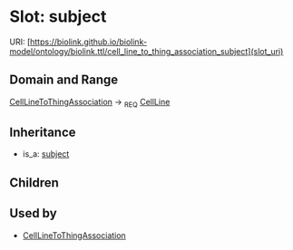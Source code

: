 # Slot: subject




URI: [https://biolink.github.io/biolink-model/ontology/biolink.ttl/cell_line_to_thing_association_subject](slot_uri)
## Domain and Range

[CellLineToThingAssociation](CellLineToThingAssociation.md) ->  <sub>REQ</sub> [CellLine](CellLine.md)
## Inheritance

 *  is_a: [subject](subject.md)
## Children

## Used by

 * [CellLineToThingAssociation](CellLineToThingAssociation.md)
